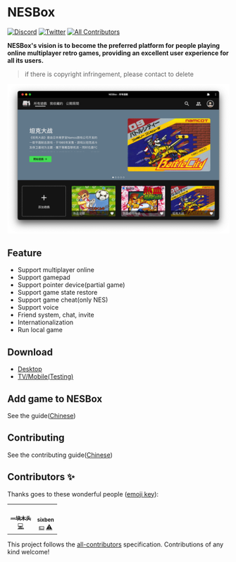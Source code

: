 # NESBox

[![Discord](https://img.shields.io/discord/982679663677698079?label=discord&style=flat-square)](https://discord.gg/pBkC7azY)
[![Twitter](https://img.shields.io/twitter/follow/nesbox_online?style=flat-square)](https://twitter.com/nesbox_online)<!-- ALL-CONTRIBUTORS-BADGE:START - Do not remove or modify this section -->
[![All Contributors](https://img.shields.io/badge/all_contributors-2-orange.svg?style=flat-square)](#contributors-)

<!-- ALL-CONTRIBUTORS-BADGE:END -->

**NESBox's vision is to become the preferred platform for people playing online multiplayer retro games, providing an excellent user experience for all its users.**

> if there is copyright infringement, please contact to delete

![](screenshots/homepage.png)

## Feature

- Support multiplayer online
- Support gamepad
- Support pointer device(partial game)
- Support game state restore
- Support game cheat(only NES)
- Support voice
- Friend system, chat, invite
- Internationalization
- Run local game

## Download

- [Desktop](https://nesbox.xianqiao.wang)
- [TV/Mobile(Testing)](https://github.com/mantou132/nesbox/issues/154#issuecomment-1430810077)

## Add game to NESBox

See the guide([Chinese](./PUBLISH_GAME.md))

## Contributing

See the contributing guide([Chinese](./CONTRIBUTING.md))

## Contributors ✨

Thanks goes to these wonderful people ([emoji key](https://allcontributors.org/docs/en/emoji-key)):

<!-- ALL-CONTRIBUTORS-LIST:START - Do not remove or modify this section -->
<!-- prettier-ignore-start -->
<!-- markdownlint-disable -->
<table>
  <tbody>
    <tr>
      <td align="center"><a href="https://hehehai.cn"><img src="https://avatars.githubusercontent.com/u/12692552?v=4?s=100" width="100px;" alt=""/><br /><sub><b>一块木头</b></sub></a><br /><a href="https://github.com/mantou132/nesbox/commits?author=hehehai" title="Code">💻</a></td>
      <td align="center"><a href="https://github.com/six-ben"><img src="https://avatars.githubusercontent.com/u/43313308?v=4?s=100" width="100px;" alt=""/><br /><sub><b>sixben</b></sub></a><br /><a href="#financial-six-ben" title="Financial">💵</a> <a href="https://github.com/mantou132/nesbox/commits?author=six-ben" title="Tests">⚠️</a></td>
    </tr>
  </tbody>
</table>

<!-- markdownlint-restore -->
<!-- prettier-ignore-end -->

<!-- ALL-CONTRIBUTORS-LIST:END -->

This project follows the [all-contributors](https://github.com/all-contributors/all-contributors) specification. Contributions of any kind welcome!

